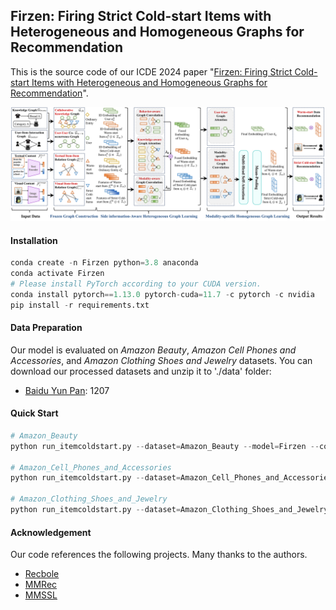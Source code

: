 ## **Firzen: Firing Strict Cold-start Items with Heterogeneous and Homogeneous Graphs for Recommendation**

This is the source code of our ICDE 2024 paper "[Firzen: Firing Strict Cold-start Items with Heterogeneous and Homogeneous Graphs for Recommendation](http://39.108.48.32/mipl/download_paper.php?fileId=202319)".

![image](imgs/pipeline.png)

#### **Installation**
```python
conda create -n Firzen python=3.8 anaconda
conda activate Firzen
# Please install PyTorch according to your CUDA version.
conda install pytorch==1.13.0 pytorch-cuda=11.7 -c pytorch -c nvidia
pip install -r requirements.txt
```
#### **Data Preparation**

Our model is evaluated on *Amazon Beauty*, *Amazon Cell Phones and Accessories*, and *Amazon Clothing Shoes and Jewelry* datasets. You can download our processed datasets and unzip it to './data' folder:
- [Baidu Yun Pan](https://pan.baidu.com/s/1sjoatsrC0Dgs9kiRAafxhg): 1207

#### **Quick Start**

```python
# Amazon_Beauty
python run_itemcoldstart.py --dataset=Amazon_Beauty --model=Firzen --config_files=configs/knowledge_rec_beauty.yaml

# Amazon_Cell_Phones_and_Accessories
python run_itemcoldstart.py --dataset=Amazon_Cell_Phones_and_Accessories --model=Firzen --config_files=configs/knowledge_rec_cell_phones.yaml

# Amazon_Clothing_Shoes_and_Jewelry
python run_itemcoldstart.py --dataset=Amazon_Clothing_Shoes_and_Jewelry --model=Firzen --config_files=configs/knowledge_rec_clothing.yaml
```

#### **Acknowledgement**

Our code references the following projects. Many thanks to the authors.

- [Recbole](https://github.com/RUCAIBox/RecBole/tree/master/recbole)
- [MMRec](https://github.com/enoche/MMRec/tree/master)
- [MMSSL](https://github.com/HKUDS/MMSSL)
